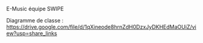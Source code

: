 E-Music équipe SWIPE

Diagramme de classe : https://drive.google.com/file/d/1qXineode8hrnZdH0DzxJyDKHEdMaOUiZ/view?usp=share_links
